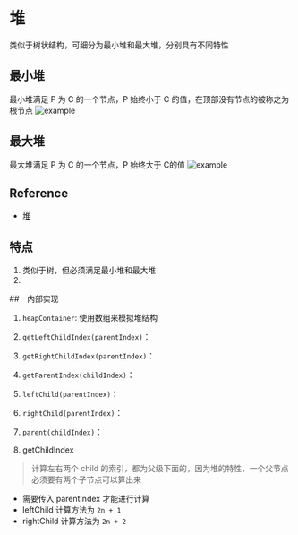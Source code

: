 # 堆

类似于树状结构，可细分为最小堆和最大堆，分别具有不同特性

## 最小堆

最小堆满足 P 为 C 的一个节点，P 始终小于 C 的值，在顶部没有节点的被称之为根节点
![example](https://camo.githubusercontent.com/16e4220b69a866f97cc20d934c4b16fe5b9147de/68747470733a2f2f75706c6f61642e77696b696d656469612e6f72672f77696b6970656469612f636f6d6d6f6e732f362f36392f4d696e2d686561702e706e67)


## 最大堆

最大堆满足 P 为 C 的一个节点，P 始终大于 C的值
![example](https://camo.githubusercontent.com/cf3c66d0d2ed67af70a8bc500fc215526d266a0d/68747470733a2f2f75706c6f61642e77696b696d656469612e6f72672f77696b6970656469612f636f6d6d6f6e732f332f33382f4d61782d486561702e737667)


## Reference 

- [堆](https://www.jianshu.com/p/6b526aa481b1)


## 特点

1. 类似于树，但必须满足最小堆和最大堆
2. 

##　内部实现

1. `heapContainer`: 使用数组来模拟堆结构
2. `getLeftChildIndex(parentIndex)`：
3. `getRightChildIndex(parentIndex)`：
4. `getParentIndex(childIndex)`：
5. `leftChild(parentIndex)`：
6. `rightChild(parentIndex)`：
7. `parent(childIndex)`：

1. getChildIndex

> 计算左右两个 child 的索引，都为父级下面的，因为堆的特性，一个父节点 必须要有两个子节点可以算出来

- 需要传入 parentIndex 才能进行计算
- leftChild 计算方法为 `2n + 1`
- rightChild 计算方法为 `2n + 2`


